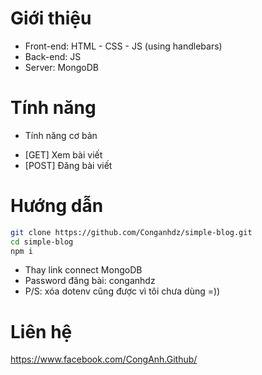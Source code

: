 # Giới thiệu
- Front-end: HTML - CSS - JS (using handlebars)
- Back-end: JS
- Server: MongoDB
# Tính năng
- Tính năng cơ bản
+ [GET] Xem bài viết
+ [POST] Đăng bài viết
# Hướng dẫn
```bash
git clone https://github.com/Conganhdz/simple-blog.git
cd simple-blog
npm i
```
- Thay link connect MongoDB
- Password đăng bài: conganhdz
- P/S: xóa dotenv cũng được vì tôi chưa dùng =))
# Liên hệ
https://www.facebook.com/CongAnh.Github/
